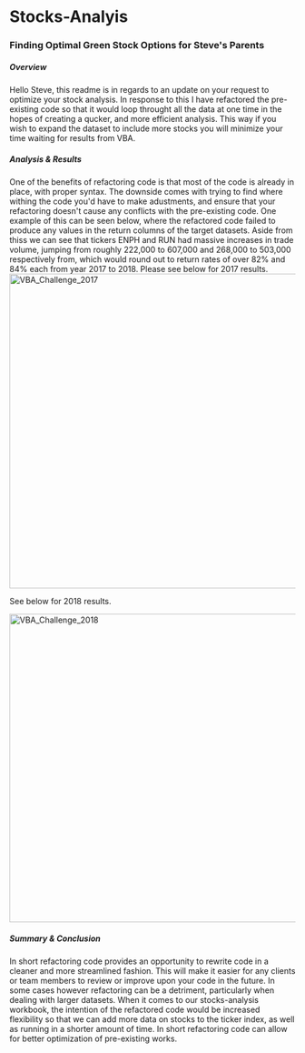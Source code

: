 # Stocks-Analyis
### Finding Optimal Green Stock Options for Steve's Parents
##### Overview
Hello Steve, this readme is in regards to an update on your request to optimize your stock analysis. In response to this I have refactored the pre-existing code so that it would loop throught all the data at one time in the hopes of creating a qucker, and more efficient analysis. This way if you wish to expand the dataset to include more stocks you will minimize your time waiting for results from VBA.
##### Analysis & Results
One of the benefits of refactoring code is that most of the code is already in place, with proper syntax. The downside comes with trying to find where withing the code you'd have to make adustments, and ensure that your refactoring doesn't cause any conflicts with the pre-existing code. One example of this can be seen below, where the refactored code failed to produce any values in the return columns of the target datasets. Aside from thiss we can see that tickers ENPH and RUN had massive increases in trade volume, jumping from roughly 222,000 to 607,000 and 268,000 to 503,000 respectively from, which would round out to return rates of over 82% and 84% each from year 2017 to 2018. Please see below for 2017 results.
<img width="553" alt="VBA_Challenge_2017" src="https://user-images.githubusercontent.com/111616227/196400836-c03939ad-3141-49f1-85f9-98b3553312ee.png">

See below for 2018 results.

<img width="542" alt="VBA_Challenge_2018" src="https://user-images.githubusercontent.com/111616227/196401040-99b61eb3-9cbc-428b-94cf-2d42afce2d4a.png">

##### Summary & Conclusion
In short refactoring code provides an opportunity to rewrite code in a cleaner and more streamlined fashion. This will make it easier for any clients or team members to review or improve upon your code in the future. In some cases however refactoring can be a detriment, particularly when dealing with larger datasets. When it comes to our stocks-analysis workbook, the intention of the refactored code would be increased flexibility so that we can add more data on stocks to the ticker index, as well as running in a shorter amount of time. In short refactoring code can allow for better optimization of pre-existing works.
